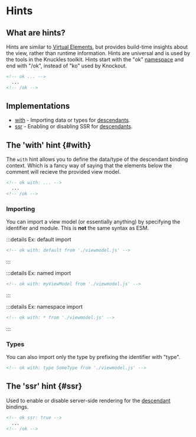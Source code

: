 # Hints

## What are hints?

Hints are similar to [Virtual Elements](/docs/reference/glossary#virtual-element), but provides build-time insights about the view, rather than runtime information. Hints are universal and is used by the tools in the Knuckles toolkit. Hints start with the "ok" [namespace](/docs/reference/glossary#namespace) and end with "/ok", instead of "ko" used by Knockout.

<!-- prettier-ignore -->
```html
<!-- ok ... -->
  ...
<!-- /ok -->
```

## Implementations

- [with](#with) - Importing data or types for [descendants](/docs/reference/glossary#descendant).
- [ssr](#ssr) - Enabling or disabling SSR for [descendants](/docs/reference/glossary#descendant).

## The 'with' hint {#with}

The `with` hint allows you to define the data/type of the descendant binding context. Which is a fancy way of saying that the elements below the comment will recieve the provided view model.

<!-- prettier-ignore -->
```html
<!-- ok with: ... -->
  ...
<!-- /ok -->
```

### Importing

You can import a view model (or essentially anything) by specifying the identifier and module. This is **not** the same syntax as ESM.

:::details Ex: default import

```html
<!-- ok with: default from './viewmodel.js' -->
```

:::

:::details Ex: named import

```html
<!-- ok with: myViewModel from './viewmodel.js' -->
```

:::

:::details Ex: namespace import

```html
<!-- ok with: * from './viewmodel.js' -->
```

:::

### Types

You can also import only the type by prefixing the identifier with "type".

```html
<!-- ok with: type SomeType from './viewmodel.js' -->
```

[descendants]: /docs/glossary#descendant

## The 'ssr' hint {#ssr}

Used to enable or disable server-side rendering for the [descendant](/docs/reference/glossary#descendant) bindings.

<!-- prettier-ignore -->
```html
<!-- ok ssr: true -->
  ...
<!-- /ok -->
```
